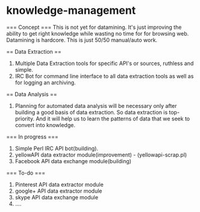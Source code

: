 # knowledge-management

=== Concept ===
This is not yet for datamining. It's just improving the ability to get right knowledge while wasting no time for for browsing web. Datamining is hardcore. This is just 50/50 manual/auto work.

== Data Extraction ==
1. Multiple Data Extraction tools for specific API's or sources, ruthless and simple.
2. IRC Bot for command line interface to all data extraction tools as well as for logging an archiving.

== Data Analysis ==
1. Planning for automated data analysis will be necessary only after building a good basis of data extraction. So data extraction is top-priority. And it will help us to learn the patterns of data that we seek to convert into knowledge.
 

=== In progress ===
1. Simple Perl IRC API bot(building).
2. yellowAPI data extractor module(improvement) - (yellowapi-scrap.pl)
3. Facebook API data exchange module(building)

=== To-do ===
1. Pinterest API data extractor module
2. google+ API data extractor module
3. skype API data exchange module
4. ....
